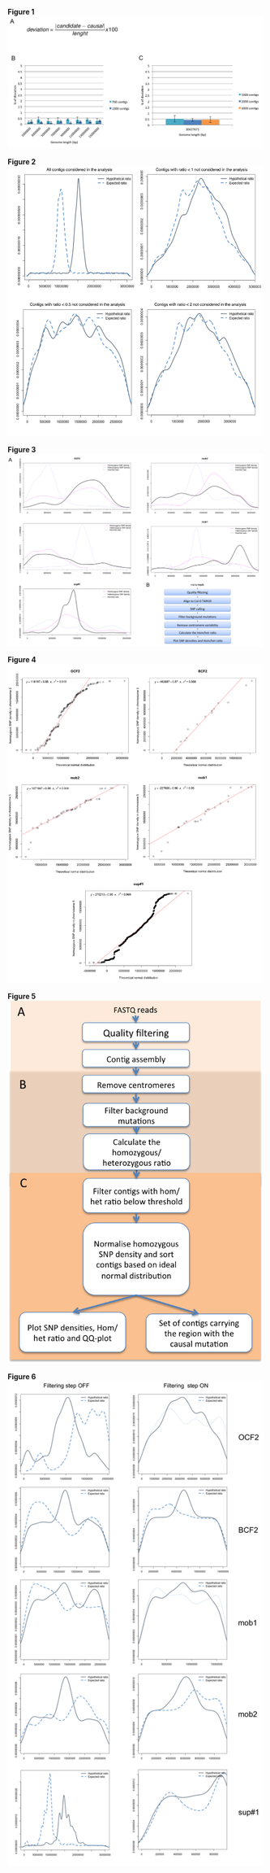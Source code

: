**Figure 1**
![](Fig1/Fig1.png)

**Figure 2**
![](Fig2/Ratios.png)

**Figure 3**
![](Fig3/densities.png)

**Figure 4**
![](Fig4/qqplotsmall.png)

**Figure 5**
![](Fig5/pipeline.png)

**Figure 6**
![](Fig6/ratiossdm2.png)

